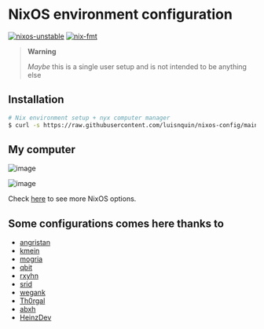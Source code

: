 # NixOS environment configuration

[![nixos-unstable](https://img.shields.io/badge/NixOS-unstable-informational.svg?style=flat&logo=nixos&logoColor=dee1e6&colorA=101419&colorB=70a5eb)](https://github.com/nixos/nixpkgs)
[![nix-fmt](https://github.com/luisnquin/nixos-config/actions/workflows/style.yml/badge.svg)](https://github.com/luisnquin/nixos-config/actions/workflows/style.yml)

> **Warning**
>
> _Maybe_ this is a single user setup and is not intended to be anything else

## Installation

```bash
# Nix environment setup + nyx computer manager
$ curl -s https://raw.githubusercontent.com/luisnquin/nixos-config/main/bootstrap.sh | sh
```

## My computer

![image](https://github.com/luisnquin/nixos-config/assets/86449787/43208b4a-d448-4bcb-9793-e11e0b80c75f)

![image](https://i.ibb.co/0mqcSg6/s.png)

Check [here](https://nmikhailov.github.io/nixpkgs/ch-options.html) to see more NixOS options.

## Some configurations comes here thanks to

- [angristan](https://github.com/angristan/nixos-config)
- [kmein](https://github.com/kmein/niveum)
- [mogria](https://github.com/mogria/nixpkgs-config)
- [qbit](https://github.com/qbit/nix-conf)
- [rxyhn](https://github.com/rxyhn/dotfiles)
- [srid](https://github.com/srid/nixos-config)
- [wegank](https://github.com/wegank/nixos-config)
- [Th0rgal](https://github.com/Th0rgal/horus-nix-home)
- [abxh](https://github.com/abxh/dotfiles)
- [HeinzDev](https://github.com/HeinzDev/Hyprland-dotfiles)
